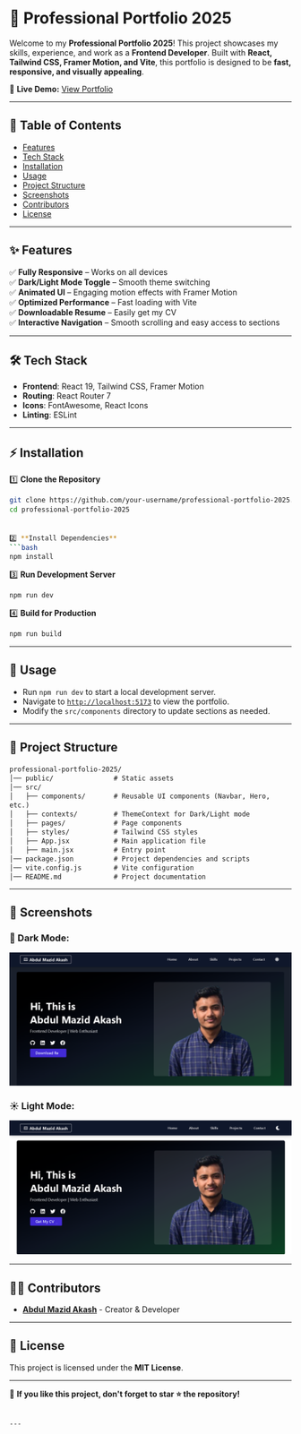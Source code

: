 
# 🚀 Professional Portfolio 2025


Welcome to my **Professional Portfolio 2025**! This project showcases my skills, experience, and work as a **Frontend Developer**. Built with **React, Tailwind CSS, Framer Motion, and Vite**, this portfolio is designed to be **fast, responsive, and visually appealing**.

🔗 **Live Demo:** [View Portfolio](https://abdulmazidakash.netlify.app/)

---

## 📌 Table of Contents
- [Features](#-features)
- [Tech Stack](#-tech-stack)
- [Installation](#-installation)
- [Usage](#-usage)
- [Project Structure](#-project-structure)
- [Screenshots](#-screenshots)
- [Contributors](#-contributors)
- [License](#-license)

---

## ✨ Features

✅ **Fully Responsive** – Works on all devices  
✅ **Dark/Light Mode Toggle** – Smooth theme switching  
✅ **Animated UI** – Engaging motion effects with Framer Motion  
✅ **Optimized Performance** – Fast loading with Vite  
✅ **Downloadable Resume** – Easily get my CV  
✅ **Interactive Navigation** – Smooth scrolling and easy access to sections  

---

## 🛠 Tech Stack

- **Frontend**: React 19, Tailwind CSS, Framer Motion  
- **Routing**: React Router 7  
- **Icons**: FontAwesome, React Icons  
- **Linting**: ESLint  

---

## ⚡ Installation

1️⃣ **Clone the Repository**
```bash
git clone https://github.com/your-username/professional-portfolio-2025.git
cd professional-portfolio-2025


2️⃣ **Install Dependencies**
```bash
npm install
```

3️⃣ **Run Development Server**
```bash
npm run dev
```

4️⃣ **Build for Production**
```bash
npm run build
```

---

## 🚀 Usage

- Run `npm run dev` to start a local development server.
- Navigate to [`http://localhost:5173`](http://localhost:5173) to view the portfolio.
- Modify the `src/components` directory to update sections as needed.

---

## 📁 Project Structure

```
professional-portfolio-2025/
│── public/               # Static assets
│── src/
│   ├── components/       # Reusable UI components (Navbar, Hero, etc.)
│   ├── contexts/         # ThemeContext for Dark/Light mode
│   ├── pages/            # Page components
│   ├── styles/           # Tailwind CSS styles
│   ├── App.jsx           # Main application file
│   ├── main.jsx          # Entry point
│── package.json          # Project dependencies and scripts
│── vite.config.js        # Vite configuration
│── README.md             # Project documentation
```

---

## 📸 Screenshots

### 🌙 Dark Mode:
![alt text](image-2.png)
<!-- ![Dark Mode Screenshot](![alt text](image-2.png)) -->

### ☀️ Light Mode:
![alt text](image-1.png)
<!-- ![Light Mode Screenshot](![alt text](image-1.png)) -->

---

## 👨‍💻 Contributors

- **[Abdul Mazid Akash](https://github.com/abdulmazidakash)** - Creator & Developer

---

## 📜 License

This project is licensed under the **MIT License**.

---

🎯 **If you like this project, don't forget to star ⭐ the repository!**
```

---
